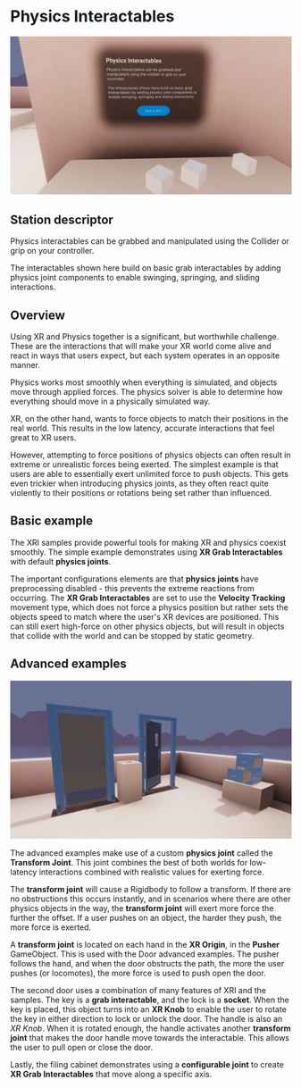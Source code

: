 # Physics Interactables

![Opening a physics-based door with VR controls](Images/Station-07-PhysicsInteractables.jpg)

## Station descriptor

Physics interactables can be grabbed and manipulated using the Collider or grip on your controller.

The interactables shown here build on basic grab interactables by adding physics joint components to enable swinging, springing, and sliding interactions.

## Overview

Using XR and Physics together is a significant, but worthwhile challenge. These are the interactions that will make your XR world come alive and react in ways that users expect, but each system operates in an opposite manner.

Physics works most smoothly when everything is simulated, and objects move through applied forces. The physics solver is able to determine how everything should move in a physically simulated way.

XR, on the other hand, wants to force objects to match their positions in the real world. This results in the low latency, accurate interactions that feel great to XR users.

However, attempting to force positions of physics objects can often result in extreme or unrealistic forces being exerted. The simplest example is that users are able to essentially exert unlimited force to push objects. This gets even trickier when introducing physics joints, as they often react quite violently to their positions or rotations being set rather than influenced.

## Basic example

The XRI samples provide powerful tools for making XR and physics coexist smoothly. The simple example demonstrates using **XR Grab Interactables** with default **physics joints**.

The important configurations elements are that **physics joints** have preprocessing disabled - this prevents the extreme reactions from occurring. The **XR Grab Interactables** are set to use the **Velocity Tracking** movement type, which does not force a physics position but rather sets the objects speed to match where the user's XR devices are positioned. This can still exert high-force on other physics objects, but will result in objects that collide with the world and can be stopped by static geometry.

## Advanced examples

![Opening a physics-based file cabinet with VR controls](Images/Station-07-PhysicsInteractables-Advanced.jpg)

The advanced examples make use of a custom **physics joint** called the **Transform Joint**. This joint combines the best of both worlds for low-latency interactions combined with realistic values for exerting force.

The **transform joint** will cause a Rigidbody to follow a transform. If there are no obstructions this occurs instantly, and in scenarios where there are other physics objects in the way, the **transform joint** will exert more force the further the offset. If a user pushes on an object, the harder they push, the more force is exerted.

A **transform joint** is located on each hand in the **XR Origin**, in the **Pusher** GameObject. This is used with the Door advanced examples. The pusher follows the hand, and when the door obstructs the path, the more the user pushes (or locomotes), the more force is used to push open the door.

The second door uses a combination of many features of XRI and the samples. The key is a **grab interactable**, and the lock is a **socket**. When the key is placed, this object turns into an **XR Knob** to enable the user to rotate the key in either direction to lock or unlock the door. The handle is also an *XR Knob*. When it is rotated enough, the handle activates another **transform joint** that makes the door handle move towards the interactable. This allows the user to pull open or close the door.

Lastly, the filing cabinet demonstrates using a **configurable joint** to create **XR Grab Interactables** that move along a specific axis.
